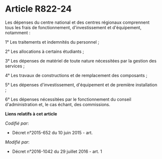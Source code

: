 # Article R822-24

Les dépenses du centre national et des centres régionaux comprennent tous les frais de fonctionnement, d'investissement et
d'équipement, notamment : 

1° Les traitements et indemnités du personnel ; 

2° Les allocations à certains étudiants ; 

3° Les dépenses de matériel de toute nature nécessitées par la gestion des services ; 

4° Les travaux de constructions et de remplacement des composants ; 

5° Les dépenses d'investissement, d'équipement et de première installation ; 

6° Les dépenses nécessitées par le fonctionnement du conseil d'administration et, le cas échant, des commissions.

**Liens relatifs à cet article**

_Codifié par_:

  - Décret n°2015-652 du 10 juin 2015 - art.

_Modifié par_:

  - Décret n°2016-1042 du 29 juillet 2016 - art. 1
